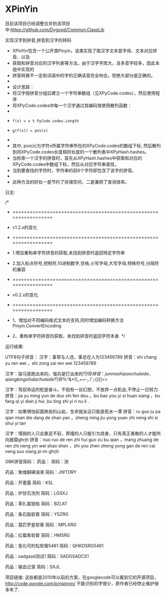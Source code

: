 # XPinYin

目前该项目已经调整合并到该项目中:https://github.com/Dygood/Common.ClassLib

实现汉字到拼音,拼音到汉字的转码

 * XPinYin包含一个公开类Pinyin，该类实现了取汉字文本首字母、文本对应拼音、以及
 * 获取和拼音对应的汉字列表等方法。由于汉字字库大，且多音字较多，因此本组中实现的
 * 拼音转换不一定和词语中的字的正确读音完全吻合。但绝大部分是正确的。
 *
 * 设计思路：
 * 将汉字按拼音分组后建立一个字符串数组（见XPyCode.codes），然后使用程序
 * 将XPyCode.codes中每一个汉字通过其编码值使用散列函数：
 *
 *     f(x) = x % PyCode.codes.Length
 *     g(f(x)) = pos(x)
 *
 * 其中, pos(x)为字符x所属字符串所在的XPyCode.codes的数组下标, 然后散列到同XPyCode.codes长度相同长度的一个散列表中XPyHash.hashes。
 * 当检索一个汉字的拼音时，首先从XPyHash.hashes中获取和对应的XPyCode.codes中数组下标，然后从对应字符串查找，
 * 当到要查找的字符时，字符串的前6个字符即包含了该字的拼音。
 *
 * 此种方法的好处一是节约了存储空间，二是兼顾了查询效率。
 
 日志:
 
 /*
 * =================================================================
 * v1.2.x的变化
 * =================================================================
 * 1.增加重构单字符拼音的获取,未找到拼音时返回特定字符串
 * 2.加入标点符号,控制符,10进制数字,空格,小写字母,大写字母,特殊符号,分隔符的兼容

 * =================================================================
 * v0.2.x的变化
 * =================================================================
 * 1、增加对不同编码格式文本的支持,同时增加编码转换方法Pinyin.ConvertEncoding
 * 2、重构单字符拼音的获取，未找到拼音时返回字符本身.
 */
 
运行结果:

UTF8句子拼音：
汉字：事常与人违，事总在人为123456789
拼音：shi chang yu ren wei ，shi zong zai ren wei 123456789

汉字：骏马是跑出来的，强兵是打出来的?|\!@$%^&*()_+=-,./';:{}[]<>
拼音：jun ma shi pao chu lai de ，qiang bing shi da chu lai de ?|\!@$%^&*()_+=-,./';:{}[]<>

汉字：驾驭命运的舵是奋斗。不抱有一丝幻想，不放弃一点机会,不停止一日努力.
拼音：jia yu ming yun de duo shi fen dou 。bu bao you yi si huan xiang ，bu fang qi yi dian ji hui ,bu ting zhi yi ri nu li .

汉字：如果惧怕前面跌宕的山岩，生命就永远只能是死水一潭
拼音：ru guo ju pa qian mian die dang de shan yan ，sheng ming jiu yong yuan zhi neng shi si shui yi tan

汉字：懦弱的人只会裹足不前，莽撞的人只能引为烧身，只有真正勇敢的人才能所向披靡ghrjh
拼音：nuo ruo de ren zhi hui guo zu bu qian ，mang zhuang de ren zhi neng yin wei shao shen ，zhi you zhen zheng yong gan de ren cai neng suo xiang pi mi ghrjh

GBK拼音简码：
药品：
简码：测

药品：聚维酮碘溶液
简码：JWTDRY

药品：开塞露
简码：KSL

药品：炉甘石洗剂
简码：LGSXJ

药品：苯扎氯铵贴
简码：BZLAT

药品：鱼石脂软膏
简码：YSZRG

药品：莫匹罗星软膏
简码：MPLXRG

药品：红霉素软膏
简码：HMSRG

药品：氢化可的松软膏5461
简码：QHKDSRG5461

药品：sadgsad测试1
简码：SADGSADCS1

药品：输血记录
简码：SXJL

项目链接: 
这些都是2010年以前的方案，在googlecode可以看到它的开源项目，http://code.google.com/p/npinyin/
不能识别的字很少，原作者已经停止维护很多年了.
